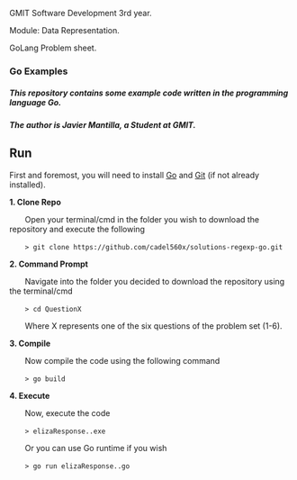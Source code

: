 GMIT Software Development 3rd year.

Module: Data Representation.

GoLang Problem sheet.

### Go Examples
##### This repository contains some example code written in the programming language Go.
##### The author is Javier Mantilla, a Student at GMIT.

## Run
First and foremost, you will need to install [Go](https://golang.org/dl/) and [Git](https://git-scm.com/book/en/v2/Getting-Started-Installing-Git) (if not already installed).

**1. Clone Repo**

&nbsp;&nbsp;&nbsp;&nbsp;&nbsp;&nbsp;&nbsp;Open your terminal/cmd in the folder you wish to download the repository and execute the following

&nbsp;&nbsp;&nbsp;&nbsp;&nbsp;&nbsp;&nbsp;```> git clone https://github.com/cadel560x/solutions-regexp-go.git```

**2. Command Prompt**

&nbsp;&nbsp;&nbsp;&nbsp;&nbsp;&nbsp;&nbsp;Navigate into the folder you decided to download the repository using the terminal/cmd

&nbsp;&nbsp;&nbsp;&nbsp;&nbsp;&nbsp;&nbsp;```> cd QuestionX```

&nbsp;&nbsp;&nbsp;&nbsp;&nbsp;&nbsp;&nbsp;Where X represents one of the six questions of the problem set (1-6).

**3. Compile**

&nbsp;&nbsp;&nbsp;&nbsp;&nbsp;&nbsp;&nbsp;Now compile the code using the following command

&nbsp;&nbsp;&nbsp;&nbsp;&nbsp;&nbsp;&nbsp;```> go build```

**4. Execute**

&nbsp;&nbsp;&nbsp;&nbsp;&nbsp;&nbsp;&nbsp;Now, execute the code

&nbsp;&nbsp;&nbsp;&nbsp;&nbsp;&nbsp;&nbsp;```> elizaResponse..exe```

&nbsp;&nbsp;&nbsp;&nbsp;&nbsp;&nbsp;&nbsp;Or you can use Go runtime if you wish

&nbsp;&nbsp;&nbsp;&nbsp;&nbsp;&nbsp;&nbsp;```> go run elizaResponse..go```